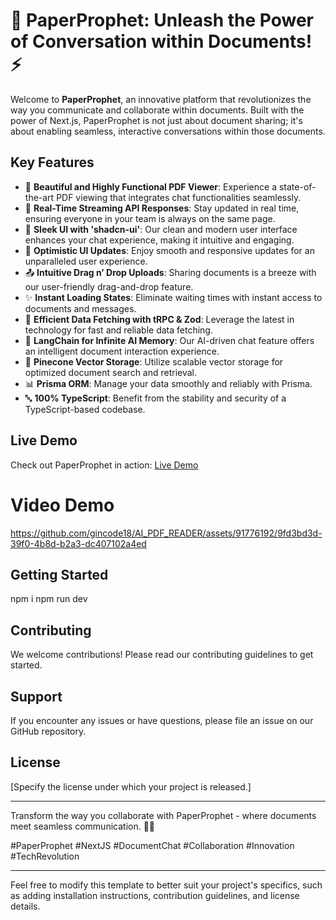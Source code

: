 
# 🚀 PaperProphet: Unleash the Power of Conversation within Documents! ⚡

Welcome to **PaperProphet**, an innovative platform that revolutionizes the way you communicate and collaborate within documents. Built with the power of Next.js, PaperProphet is not just about document sharing; it's about enabling seamless, interactive conversations within those documents. 

## Key Features

- 📄 **Beautiful and Highly Functional PDF Viewer**: Experience a state-of-the-art PDF viewing that integrates chat functionalities seamlessly.
- 🔄 **Real-Time Streaming API Responses**: Stay updated in real time, ensuring everyone in your team is always on the same page.
- 🎨 **Sleek UI with 'shadcn-ui'**: Our clean and modern user interface enhances your chat experience, making it intuitive and engaging.
- 🚀 **Optimistic UI Updates**: Enjoy smooth and responsive updates for an unparalleled user experience.
- 📤 **Intuitive Drag n’ Drop Uploads**: Sharing documents is a breeze with our user-friendly drag-and-drop feature.
- ✨ **Instant Loading States**: Eliminate waiting times with instant access to documents and messages.
- 🔧 **Efficient Data Fetching with tRPC & Zod**: Leverage the latest in technology for fast and reliable data fetching.
- 🧠 **LangChain for Infinite AI Memory**: Our AI-driven chat feature offers an intelligent document interaction experience.
- 🌲 **Pinecone Vector Storage**: Utilize scalable vector storage for optimized document search and retrieval.
- 📊 **Prisma ORM**: Manage your data smoothly and reliably with Prisma.
- 🔤 **100% TypeScript**: Benefit from the stability and security of a TypeScript-based codebase.

## Live Demo

Check out PaperProphet in action: [Live Demo](https://paperprophet.vercel.app/)

# Video Demo

https://github.com/gincode18/AI_PDF_READER/assets/91776192/9fd3bd3d-39f0-4b8d-b2a3-dc407102a4ed


## Getting Started
npm i
npm run dev

## Contributing

We welcome contributions! Please read our contributing guidelines to get started.

## Support

If you encounter any issues or have questions, please file an issue on our GitHub repository.

## License

[Specify the license under which your project is released.]

---

Transform the way you collaborate with PaperProphet - where documents meet seamless communication. 💬✨

#PaperProphet #NextJS #DocumentChat #Collaboration #Innovation #TechRevolution

---

Feel free to modify this template to better suit your project's specifics, such as adding installation instructions, contribution guidelines, and license details.